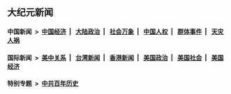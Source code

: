 ## 大纪元新闻

#### 中国新闻 &nbsp;>&nbsp; [中国经济](indexes/ncid283/README.md?05201245) &nbsp;| &nbsp; [大陆政治](indexes/ncid277/README.md?05201245) &nbsp;| &nbsp; [社会万象](indexes/ncid282/README.md?05201245) &nbsp;| &nbsp; [中国人权](indexes/ncid278/README.md?05201245) &nbsp;| &nbsp; [群体事件](indexes/ncid279/README.md?05201245) &nbsp;| &nbsp; [天灾人祸](indexes/ncid280/README.md?05201245)

#### 国际新闻 &nbsp;>&nbsp; [美中关系](indexes/nf1412576/README.md?05201245) &nbsp;| &nbsp; [台湾新闻](indexes/ncid1349361/README.md?05201245) &nbsp;| &nbsp; [香港新闻](indexes/ncid1349362/README.md?05201245) &nbsp;| &nbsp; [美国政治](indexes/ncid1078159/README.md?05201245) &nbsp;| &nbsp; [美国社会](indexes/ncid1078160/README.md?05201245) &nbsp;| &nbsp; [美国经济](indexes/ncid1078158/README.md?05201245)

#### 特别专题 &nbsp;>&nbsp; [中共百年历史](https://github.com/easy2view/epoch-special/blob/master/README.md?05201245)  
